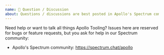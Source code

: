 ```yaml
---
name: 🤗 Question / Discussion
about: Questions / discussions are best posted in Apollo's Spectrum community.
---
```


Need help or want to talk all things Apollo Tooling? Issues here are reserved for bugs or feature requests, but you ask for help in our Spectrum community:

- Apollo's Spectrum community: https://spectrum.chat/apollo
